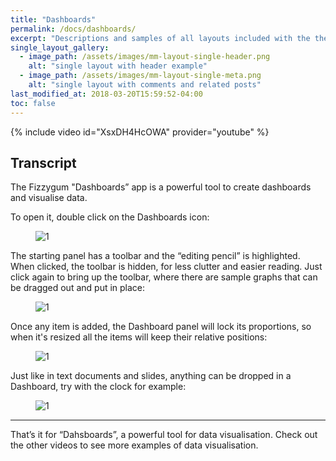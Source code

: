 ```yaml
---
title: "Dashboards"
permalink: /docs/dashboards/
excerpt: "Descriptions and samples of all layouts included with the theme and how to best use them."
single_layout_gallery:
  - image_path: /assets/images/mm-layout-single-header.png
    alt: "single layout with header example"
  - image_path: /assets/images/mm-layout-single-meta.png
    alt: "single layout with comments and related posts"
last_modified_at: 2018-03-20T15:59:52-04:00
toc: false
---
```


{% include video id="XsxDH4HcOWA" provider="youtube" %}

## Transcript

The Fizzygum "Dashboards” app is a powerful tool to create dashboards and visualise data.

To open it, double click on the Dashboards icon:

<figure>
  <img src="{{ '/assets/images/docs-gifs/dashboards/dashboards-1.gif' | relative_url }}" alt="1">
</figure>

The starting panel has a toolbar and the “editing pencil” is highlighted. When clicked, the toolbar is hidden, for less clutter and easier reading. Just click again to bring up the toolbar, where there are sample graphs that can be dragged out and put in place:

<figure>
  <img src="{{ '/assets/images/docs-gifs/dashboards/dashboards-2.gif' | relative_url }}" alt="1">
</figure>

Once any item is added, the Dashboard panel will lock its proportions, so when it's resized all the items will keep their relative positions:

<figure>
  <img src="{{ '/assets/images/docs-gifs/dashboards/dashboards-3.gif' | relative_url }}" alt="1">
</figure>

Just like in text documents and slides, anything can be dropped in a Dashboard, try with the clock for example:

<figure>
  <img src="{{ '/assets/images/docs-gifs/dashboards/dashboards-4.gif' | relative_url }}" alt="1">
</figure>

---

That’s it for “Dahsboards”, a powerful tool for data visualisation. Check out the other videos to see more examples of data visualisation.